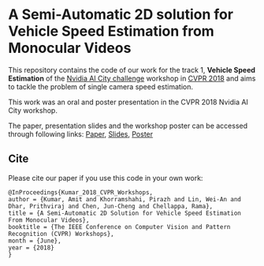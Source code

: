 # A Semi-Automatic 2D solution for Vehicle Speed Estimation from Monocular Videos

This repository contains the code of our work for the track 1, **Vehicle Speed Estimation** of the [Nvidia AI City challenge](https://www.aicitychallenge.org/2018-ai-city-challenge/) workshop in [CVPR 2018](http://cvpr2018.thecvf.com/) and aims to tackle the problem of single camera speed estimation. 

This work was an oral and poster presentation in the CVPR 2018 Nvidia AI City workshop. 

The paper, presentation slides and the workshop poster can be accessed through following links:
[Paper](http://openaccess.thecvf.com/content_cvpr_2018_workshops/papers/w3/Kumar_A_Semi-Automatic_2D_CVPR_2018_paper.pdf), [Slides](https://drive.google.com/file/d/10K0BM3H8_FC5kWnV6iRgZkVqXACGH3Sn/view?usp=sharing), [Poster](https://drive.google.com/file/d/1-a9s6H6V6PNlrJmabj8HWvuZ1-YeVm2p/view?usp=sharing)


## Cite
Please cite our paper if you use this code in your own work:
```
@InProceedings{Kumar_2018_CVPR_Workshops,
author = {Kumar, Amit and Khorramshahi, Pirazh and Lin, Wei-An and Dhar, Prithviraj and Chen, Jun-Cheng and Chellappa, Rama},
title = {A Semi-Automatic 2D Solution for Vehicle Speed Estimation From Monocular Videos},
booktitle = {The IEEE Conference on Computer Vision and Pattern Recognition (CVPR) Workshops},
month = {June},
year = {2018}
} 
```


